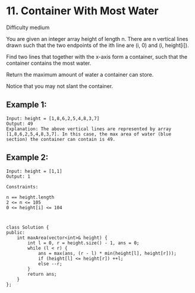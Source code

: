 # 11. Container With Most Water
Difficulty medium

You are given an integer array height of length n. There are n vertical lines drawn such that the two endpoints of the ith line are (i, 0) and (i, height[i]).

Find two lines that together with the x-axis form a container, such that the container contains the most water.

Return the maximum amount of water a container can store.

Notice that you may not slant the container.


## Example 1:
```
Input: height = [1,8,6,2,5,4,8,3,7]
Output: 49
Explanation: The above vertical lines are represented by array [1,8,6,2,5,4,8,3,7]. In this case, the max area of water (blue section) the container can contain is 49.
```


## Example 2:
```
Input: height = [1,1]
Output: 1
```


```
Constraints:

n == height.length
2 <= n <= 105
0 <= height[i] <= 104
```


#
```
class Solution {
public:
    int maxArea(vector<int>& height) {
        int l = 0, r = height.size() - 1, ans = 0;
        while (l < r) {
            ans = max(ans, (r - l) * min(height[l], height[r]));
            if (height[l] <= height[r]) ++l;
            else --r;
        }
        return ans;
    }
};
```
